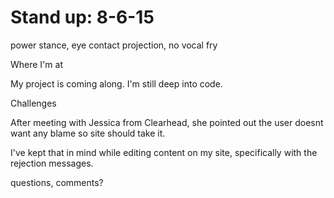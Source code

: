 # Stand up: 8-6-15

power stance,
eye contact
projection,
no vocal fry


Where I'm at

My project is coming along.
I'm still deep into code.

Challenges

After meeting with Jessica from Clearhead, she pointed out
the user doesnt want any blame so site should take it.

I've kept that in mind while editing content on my site, specifically with the rejection messages.


questions, comments? 

